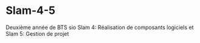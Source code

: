 # Slam-4-5
Deuxième année de BTS sio Slam 4: Réalisation de composants logiciels et Slam 5: Gestion de projet
